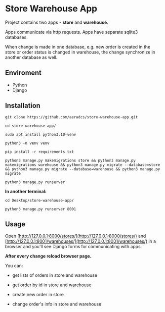 # Store Warehouse App

Project contains two apps - **store** and **warehouse**. 

Apps communicate via http requests. Apps have separate sqlite3 databases.

When change is made in one database, e.g. new order is created in the store or order status is changed in warehouse, the change synchronize in another database as well.

## Enviroment

- Python
- Django

## Installation

`git clone https://github.com/aeradcs/store-warehouse-app.git`

`cd store-warehouse-app/`

`sudo apt install python3.10-venv`

`python3 -m venv venv`

`pip install -r requirements.txt`

`python3 manage.py makemigrations store && python3 manage.py makemigrations warehouse && python3 manage.py migrate --database=store && python3 manage.py migrate --database=warehouse && python3 manage.py migrate`

`python3 manage.py runserver`

**In another terminal:**

`cd Desktop/store-warehouse-app/`

`python3 manage.py runserver 8001`


## Usage

Open [http://127.0.0.1:8000/stores/](http://127.0.0.1:8000/stores/) and [http://127.0.0.1:8001/warehouses/](http://127.0.0.1:8001/warehouses/) in a browser and you'll see Django forms for communicating with apps. 

**After every change reload browser page.**

You can:
- get lists of orders in store and warehouse

- get order by id in store and warehouse

- create new order in store

- change order's info in store and warehouse
